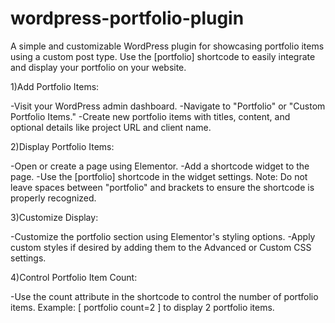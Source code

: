 # wordpress-portfolio-plugin
A simple and customizable WordPress plugin for showcasing portfolio items using a custom post type. Use the [portfolio] shortcode to easily integrate and display your portfolio on your website.

1)Add Portfolio Items:

-Visit your WordPress admin dashboard.
-Navigate to "Portfolio" or "Custom Portfolio Items."
-Create new portfolio items with titles, content, and optional details like project URL and client name.

2)Display Portfolio Items:

-Open or create a page using Elementor.
-Add a shortcode widget to the page.
-Use the [portfolio] shortcode in the widget settings.
Note: Do not leave spaces between "portfolio" and brackets to ensure the shortcode is properly recognized.

3)Customize Display:

-Customize the portfolio section using Elementor's styling options.
-Apply custom styles if desired by adding them to the Advanced or Custom CSS settings.

4)Control Portfolio Item Count:

-Use the count attribute in the shortcode to control the number of portfolio items.
Example: [ portfolio count=2 ] to display 2 portfolio items.
